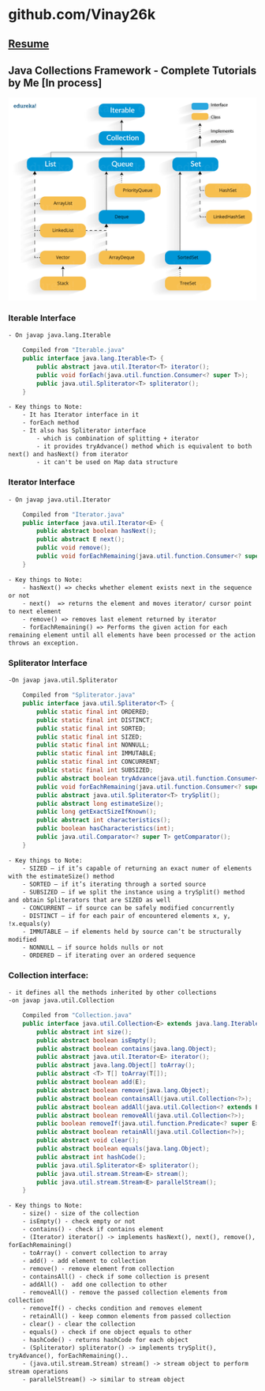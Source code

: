 # github.com/Vinay26k
## [Resume](https://vinay26k.github.io/Resume.html)
## Java Collections Framework - Complete Tutorials by Me [In process]

![alt collections-image.png](Collection-framework-hierarchy.png)



### Iterable Interface
	- On javap java.lang.Iterable
```java
	Compiled from "Iterable.java"
	public interface java.lang.Iterable<T> {
		public abstract java.util.Iterator<T> iterator();
		public void forEach(java.util.function.Consumer<? super T>);
		public java.util.Spliterator<T> spliterator();
	}
```

	- Key things to Note:
		- It has Iterator interface in it
		- forEach method
		- It also has Spliterator interface
			- which is combination of splitting + iterator
			- it provides tryAdvance() method which is equivalent to both next() and hasNext() from iterator
			- it can't be used on Map data structure




### Iterator Interface

	- On javap java.util.Iterator
```java
	Compiled from "Iterator.java"
	public interface java.util.Iterator<E> {
  		public abstract boolean hasNext();
  		public abstract E next();
  		public void remove();
  		public void forEachRemaining(java.util.function.Consumer<? super E>);
	}
```

	- Key things to Note:
		- hasNext() => checks whether element exists next in the sequence or not
		- next()  => returns the element and moves iterator/ cursor point to next element
		- remove() => removes last element returned by iterator
		- forEachRemaining() => Performs the given action for each remaining element until all elements have been processed or the action throws an exception.


### Spliterator Interface

	-On javap java.util.Spliterator
```java
	Compiled from "Spliterator.java"
	public interface java.util.Spliterator<T> {
		public static final int ORDERED;
		public static final int DISTINCT;
		public static final int SORTED;
		public static final int SIZED;
		public static final int NONNULL;
		public static final int IMMUTABLE;
		public static final int CONCURRENT;
		public static final int SUBSIZED;
		public abstract boolean tryAdvance(java.util.function.Consumer<? super T>);
		public void forEachRemaining(java.util.function.Consumer<? super T>);
		public abstract java.util.Spliterator<T> trySplit();
		public abstract long estimateSize();
 		public long getExactSizeIfKnown();
		public abstract int characteristics();
		public boolean hasCharacteristics(int);
		public java.util.Comparator<? super T> getComparator();
	}
```

	- Key things to Note:
		- SIZED – if it’s capable of returning an exact numer of elements with the estimateSize() method
		- SORTED – if it’s iterating through a sorted source
		- SUBSIZED – if we split the instance using a trySplit() method and obtain Spliterators that are SIZED as well
		- CONCURRENT – if source can be safely modified concurrently
		- DISTINCT – if for each pair of encountered elements x, y, !x.equals(y)
		- IMMUTABLE – if elements held by source can’t be structurally modified
		- NONNULL – if source holds nulls or not
		- ORDERED – if iterating over an ordered sequence



### Collection interface:

	- it defines all the methods inherited by other collections
	-on javap java.util.Collection
```java
	Compiled from "Collection.java"
	public interface java.util.Collection<E> extends java.lang.Iterable<E> {
  		public abstract int size();
  		public abstract boolean isEmpty();
  		public abstract boolean contains(java.lang.Object);
  		public abstract java.util.Iterator<E> iterator();
  		public abstract java.lang.Object[] toArray();
  		public abstract <T> T[] toArray(T[]);
  		public abstract boolean add(E);
  		public abstract boolean remove(java.lang.Object);
  		public abstract boolean containsAll(java.util.Collection<?>);
  		public abstract boolean addAll(java.util.Collection<? extends E>);
  		public abstract boolean removeAll(java.util.Collection<?>);
  		public boolean removeIf(java.util.function.Predicate<? super E>);
  		public abstract boolean retainAll(java.util.Collection<?>);
  		public abstract void clear();
  		public abstract boolean equals(java.lang.Object);
  		public abstract int hashCode();
  		public java.util.Spliterator<E> spliterator();
  		public java.util.stream.Stream<E> stream();
  		public java.util.stream.Stream<E> parallelStream();
	}
```

	- Key things to Note:
		- size() - size of the collection
		- isEmpty() - check empty or not
		- contains() - check if contains element
		- (Iterator) iterator() -> implements hasNext(), next(), remove(), forEachRemaining()
		- toArray() - convert collection to array
		- add() - add element to collection
		- remove() - remove element from collection
		- containsAll() - check if some collection is present
		- addAll() -  add one collection to other
		- removeAll() - remove the passed collection elements from collection
		- removeIf() - checks condition and removes element
		- retainAll() - keep common elements from passed collection
		- clear() - clear the collection
		- equals() - check if one object equals to other
		- hashCode() - returns hashCode for each object
		- (Spliterator) spliterator() -> implements trySplit(), tryAdvance(), forEachRemaining()..
		- (java.util.stream.Stream) stream() -> stream object to perform stream operations
		- parallelStream() -> similar to stream object
